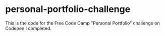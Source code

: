 # personal-portfolio-challenge
This is the code for the Free Code Camp "Personal Portfolio" challenge on Codepen I completed.
